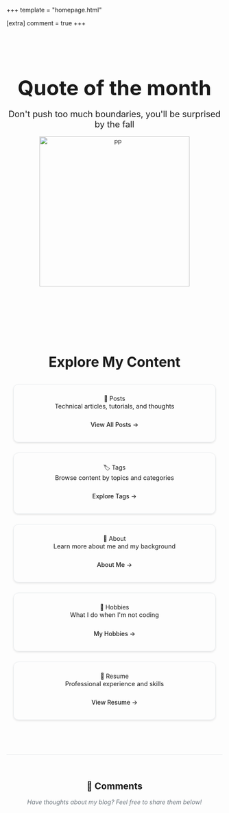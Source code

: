 +++
template = "homepage.html"

[extra]
comment = true
+++

<style>
.homepage-hero {
    text-align: center;
    padding: 2rem 0;
}

.homepage-hero-title {
    font-size: 3rem;
    margin-bottom: 1rem;
}

.homepage-hero-subtitle {
    font-size: 1.25rem;
    margin-bottom: 1rem;
}

.homepage-navigation {
    margin: 3rem 0;
    padding: 2rem 0;
}

.homepage-navigation h2 {
    text-align: center;
    margin-bottom: 2rem;
    font-size: 2rem;
}

.nav-grid {
    display: grid;
    grid-template-columns: repeat(auto-fit, minmax(300px, 1fr));
    gap: 1.5rem;
    max-width: 1200px;
    margin: 0 auto;
    padding: 0 1rem;
}

.nav-card {
    border: 1px solid var(--border-color, #e9ecef);
    border-radius: 12px;
    padding: 1.5rem;
    text-align: center;
    transition: all 0.3s ease;
    box-shadow: 0 2px 4px rgba(0, 0, 0, 0.1);
}

.nav-card:hover {
    transform: translateY(-4px);
    box-shadow: 0 8px 25px rgba(0, 0, 0, 0.15);
    border-color: var(--accent-color, #007bff);
}

.nav-card h3 {
    margin: 0 0 0.5rem 0;
    font-size: 1.25rem;
}

.nav-card p {
    margin: 0 0 1rem 0;
    font-size: 0.9rem;
    line-height: 1.4;
}

.nav-link {
    display: inline-block;
    padding: 0.5rem 1rem;
    border-radius: 6px;
    text-decoration: none;
    font-weight: 500;
    transition: background-color 0.3s ease;
}

.nav-link:hover {
    text-decoration: none;
}

/* Dark theme adjustments */
@media (prefers-color-scheme: dark) {
    .nav-card {
        border-color: var(--border-color, #4a5568);
    }
    
    .nav-card:hover {
        border-color: var(--accent-color, #63b3ed);
    }
}

/* Mobile responsiveness */
@media (max-width: 768px) {
    .nav-grid {
        grid-template-columns: 1fr;
        gap: 1rem;
        padding: 0 0.5rem;
    }
    
    .nav-card {
        padding: 1rem;
    }
    
    .homepage-hero-title {
        font-size: 2rem;
    }
}
</style>

<div class="homepage-hero">
    <h1 class="homepage-hero-title">Quote of the month</h1>
    <p class="homepage-hero-subtitle">Don't push too much boundaries, you'll be surprised by the fall</p>
    <img src="https://avatars.githubusercontent.com/u/47126700?v=4" alt="pp" width="350" height="350">
    
<div>
    <marquee direction="left"><span id="current-date"></span></marquee>
</div>

</div>

<div class="homepage-navigation">

<h2>Explore My Content</h2>

<div class="nav-grid">
    <div class="nav-card">
    <span>📝 Posts</span>
    <p>Technical articles, tutorials, and thoughts</p>
    <a href="/posts" class="nav-link">View All Posts →</a>
</div>

<div class="nav-card">
    <span>🏷️ Tags</span>
    <p>Browse content by topics and categories</p>
    <a href="/tags" class="nav-link">Explore Tags →</a>
</div>

<div class="nav-card">
    <span>👋 About</span>
    <p>Learn more about me and my background</p>
    <a href="/about" class="nav-link">About Me →</a>
</div>

<div class="nav-card">
    <span>🎯 Hobbies</span>
    <p>What I do when I'm not coding</p>
    <a href="/about/hobbies" class="nav-link">My Hobbies →</a>
</div>

<div class="nav-card">
    <span>📄 Resume</span>
    <p>Professional experience and skills</p>
    <a href="/resume" class="nav-link">View Resume →</a>
</div>
</div>
</div>

<script>
    const today = new Date();
    const options = { 
        weekday: 'long', 
        year: 'numeric', 
        month: 'long', 
        day: 'numeric' 
    };
    const formattedDate = today.toLocaleDateString('en-US', options);
    document.getElementById('current-date').textContent = formattedDate;
</script>

<!-- Comments Section -->
<div class="comments-section">
    <h2>💬 Comments</h2>
    <p>Have thoughts about my blog? Feel free to share them below!</p>
    <div class="giscus"></div>
</div>

<style>
.comments-section {
    margin: 3rem 0;
    padding: 2rem 0;
    border-top: 1px solid var(--border-color, #e9ecef);
}

.comments-section h2 {
    text-align: center;
    margin-bottom: 1rem;
    color: var(--text-color);
}

.comments-section p {
    text-align: center;
    margin-bottom: 2rem;
    color: var(--text-muted, #6c757d);
    font-style: italic;
}

/* Giscus styling */
.giscus {
    margin-top: 2rem;
}

/* Dark theme adjustments for comments */
@media (prefers-color-scheme: dark) {
    .comments-section {
        border-top-color: var(--border-color, #4a5568);
    }
}
</style>
